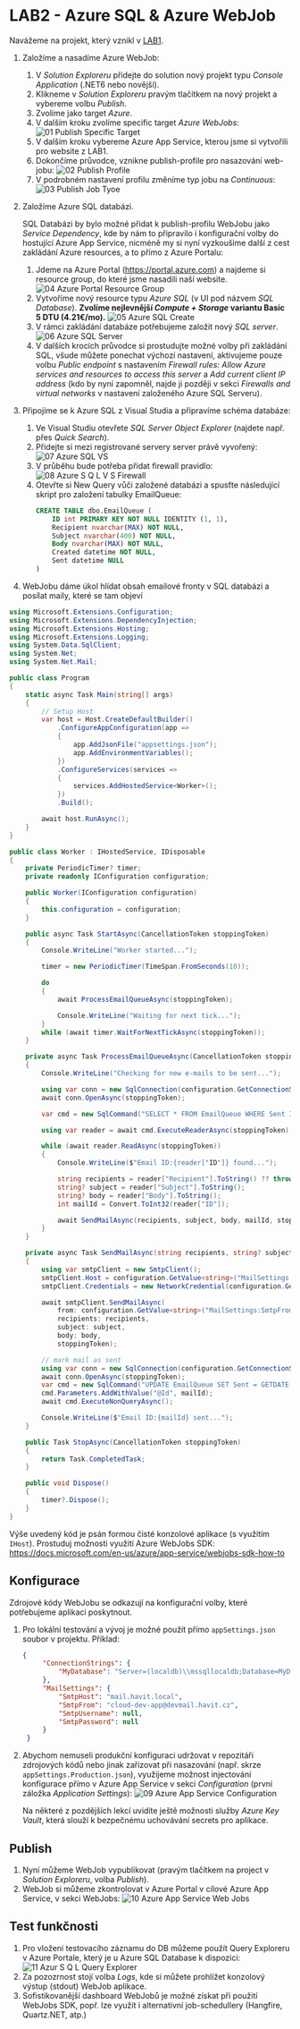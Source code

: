 ﻿# LAB2 - Azure SQL & Azure WebJob

Navážeme na projekt, který vznikl v [LAB1](../Lab1-AzureWebSiteDeployment/).

1. Založíme a nasadíme Azure WebJob:
   1. V *Solution Exploreru* přidejte do solution nový projekt typu *Console Application* (.NET6 nebo novější).
   1. Klikneme v *Solution Exploreru* pravým tlačítkem na nový projekt a vybereme volbu *Publish*.
   1. Zvolíme jako target *Azure*.
   4. V dalším kroku zvolíme specific target *Azure WebJobs*:
      ![01 Publish Specific Target](img/01-Publish-SpecificTarget.png)
   5. V dalším kroku vybereme Azure App Service, kterou jsme si vytvořili pro website z LAB1.
   6. Dokončíme průvodce, vznikne publish-profile pro nasazování web-jobu:
		![02 Publish Profile](img/02-Publish-Profile.png)
   7. V podrobném nastavení profilu změníme typ jobu na  *Continuous*:
		![03 Publish Job Tyoe](img/03-Publish-JobType.png)

1. Založíme Azure SQL databázi.

   SQL Databázi by bylo možné přidat k publish-profilu WebJobu jako *Service Dependency*, kde by nám to připravilo i konfigurační volby do hostující Azure App Service, nicméně my si nyní vyzkoušíme další z cest zakládání Azure resources, a to přímo z Azure Portalu:
   1. Jdeme na Azure Portal (https://portal.azure.com) a najdeme si resource group, do které jsme nasadili naší website.
		![04 Azure Portal Resource Group](img/04-AzurePortal-ResourceGroup.png)
	2. Vytvoříme nový resource typu *Azure SQL* (v UI pod názvem *SQL Database*). **Zvolíme nejlevnější *Compute + Storage* variantu Basic 5 DTU (4.21€/mo).** 
        ![05 Azure SQL Create](img/05-AzureSQL-Create.png)
    3. V rámci zakládání databáze potřebujeme založit nový *SQL server*.
		![06 Azure SQL Server](img/06-AzureSQL-Server.png)
	1. V dalších krocích průvodce si prostudujte možné volby při zakládání SQL, všude můžete ponechat výchozí nastavení, aktivujeme pouze volbu _Public endpoint_ s nastavením _Firewall rules:_ *Allow Azure services and resources to access this server* a _Add current client IP address_ (kdo by nyní zapomněl, najde ji později v sekci *Firewalls and virtual networks* v nastavení založeného Azure SQL Serveru).


1. Připojíme se k Azure SQL z Visual Studia a připravíme schéma databáze:
	1. Ve Visual Studiu otevřete *SQL Server Object Explorer* (najdete např. přes *Quick Search*).
    2. Přidejte si mezi registrované servery server právě vyvořený:
       ![07 Azure SQL VS](img/07-AzureSQL-VS.png)
    3. V průběhu bude potřeba přidat firewall pravidlo:
       ![08 Azure S Q L V S Firewall](img/08-AzureSQL-VS-Firewall.png)
    4. Otevřte si New Query vůči založené databázi a spusťte následující skript pro založení tabulky EmailQueue:
		```sql
		CREATE TABLE dbo.EmailQueue (
			ID int PRIMARY KEY NOT NULL IDENTITY (1, 1),
			Recipient nvarchar(MAX) NOT NULL,
			Subject nvarchar(400) NOT NULL,
			Body nvarchar(MAX) NOT NULL,
			Created datetime NOT NULL,
			Sent datetime NULL
		)
		```

1. WebJobu dáme úkol hlídat obsah emailové fronty v SQL databázi a posílat maily, které se tam objeví

```csharp
using Microsoft.Extensions.Configuration;
using Microsoft.Extensions.DependencyInjection;
using Microsoft.Extensions.Hosting;
using Microsoft.Extensions.Logging;
using System.Data.SqlClient;
using System.Net;
using System.Net.Mail;

public class Program
{
	static async Task Main(string[] args)
	{
		// Setup Host
		var host = Host.CreateDefaultBuilder()
			.ConfigureAppConfiguration(app =>
			{
				app.AddJsonFile("appsettings.json");
				app.AddEnvironmentVariables();
			})
			.ConfigureServices(services =>
			{
				services.AddHostedService<Worker>();
			})
			.Build();

		await host.RunAsync();
	}
}

public class Worker : IHostedService, IDisposable
{
	private PeriodicTimer? timer;
	private readonly IConfiguration configuration;

	public Worker(IConfiguration configuration)
	{
		this.configuration = configuration;
	}

	public async Task StartAsync(CancellationToken stoppingToken)
	{
		Console.WriteLine("Worker started...");

		timer = new PeriodicTimer(TimeSpan.FromSeconds(10));

		do
		{
			await ProcessEmailQueueAsync(stoppingToken);

			Console.WriteLine("Waiting for next tick...");
		}
		while (await timer.WaitForNextTickAsync(stoppingToken));
	}

	private async Task ProcessEmailQueueAsync(CancellationToken stoppingToken)
	{
		Console.WriteLine("Checking for new e-mails to be sent...");

		using var conn = new SqlConnection(configuration.GetConnectionString("MyDatabase"));
		await conn.OpenAsync(stoppingToken);

		var cmd = new SqlCommand("SELECT * FROM EmailQueue WHERE Sent IS NULL", conn);

		using var reader = await cmd.ExecuteReaderAsync(stoppingToken);

		while (await reader.ReadAsync(stoppingToken))
		{
			Console.WriteLine($"Email ID:{reader["ID"]} found...");

			string recipients = reader["Recipient"].ToString() ?? throw new InvalidOperationException("Recipient not provided");
			string? subject = reader["Subject"].ToString();
			string? body = reader["Body"].ToString();
			int mailId = Convert.ToInt32(reader["ID"]);

			await SendMailAsync(recipients, subject, body, mailId, stoppingToken);
		}
	}

	private async Task SendMailAsync(string recipients, string? subject, string? body, int mailId, CancellationToken stoppingToken)
	{
		using var smtpClient = new SmtpClient();
		smtpClient.Host = configuration.GetValue<string>("MailSettings:SmtpHost");
		smtpClient.Credentials = new NetworkCredential(configuration.GetValue<string>("MailSettings:SmtpUsername"), configuration.GetValue<string>("MailSettings:SmtpPassword"));

		await smtpClient.SendMailAsync(
			from: configuration.GetValue<string>("MailSettings:SmtpFrom"),
			recipients: recipients,
			subject: subject,
			body: body,
			stoppingToken);

		// mark mail as sent
		using var conn = new SqlConnection(configuration.GetConnectionString("MyDatabase"));
		await conn.OpenAsync(stoppingToken);
		var cmd = new SqlCommand("UPDATE EmailQueue SET Sent = GETDATE()  WHERE Id = @ID", conn);
		cmd.Parameters.AddWithValue("@Id", mailId);
		await cmd.ExecuteNonQueryAsync();

		Console.WriteLine($"Email ID:{mailId} sent...");
	}

	public Task StopAsync(CancellationToken stoppingToken)
	{
		return Task.CompletedTask;
	}

	public void Dispose()
	{
		timer?.Dispose();
	}
}
```

Výše uvedený kód je psán formou čisté konzolové aplikace (s využitím `IHost`). Prostuduj možnosti využití Azure WebJobs SDK: https://docs.microsoft.com/en-us/azure/app-service/webjobs-sdk-how-to

## Konfigurace
Zdrojové kódy WebJobu se odkazují na konfigurační volby, které potřebujeme aplikaci poskytnout.

1. Pro lokální testování a vývoj je možné použít přímo `appSettings.json` soubor v projektu. Příklad:
   ```json
   {
		"ConnectionStrings": {
			"MyDatabase": "Server=(localdb)\\mssqllocaldb;Database=MyDatabase;Trusted_Connection=True;"
		},
		"MailSettings": {
			"SmtpHost": "mail.havit.local",
			"SmtpFrom": "cloud-dev-app@devmail.havit.cz",
			"SmtpUsername": null,
			"SmtpPassword": null
		}
	}
   ```
2. Abychom nemuseli produkční konfiguraci udržovat v repozitáři zdrojových kódů nebo jinak zařizovat při nasazování (např. skrze `appSettings.Production.json`), využijeme možnost injectování konfigurace přímo v Azure App Service v sekci *Configuration* (první záložka *Application Settings*):
	![09 Azure App Service Configuration](img/09-AzureAppService-Configuration.png)

	Na některé z pozdějších lekcí uvidíte ještě možnosti služby *Azure Key Vault*, která slouží k bezpečnému uchovávání secrets pro aplikace.

## Publish
1. Nyní můžeme WebJob vypublikovat (pravým tlačítkem na project v *Solution Exploreru*, volba *Publish*).
2. WebJob si můžeme zkontrolovat v Azure Portal v cílové Azure App Service, v sekci WebJobs:
	![10 Azure App Service Web Jobs](img/10-AzureAppService-WebJobs.png)

## Test funkčnosti
1. Pro vložení testovacího záznamu do DB můžeme použít Query Exploreru v Azure Portale, který je u Azure SQL Database k dispozici:
	![11 Azur S Q L Query Explorer](img/11-AzureSQL-QueryExplorer.png)
2. Za pozozrnost stojí volba *Logs*, kde si můžete prohlížet konzolový výstup (stdout) WebJob aplikace.
3. Sofistikovanější dashboard WebJobů je možné získat při použití WebJobs SDK, popř. lze využít i alternativní job-schedullery (Hangfire, Quartz.NET, atp.)
